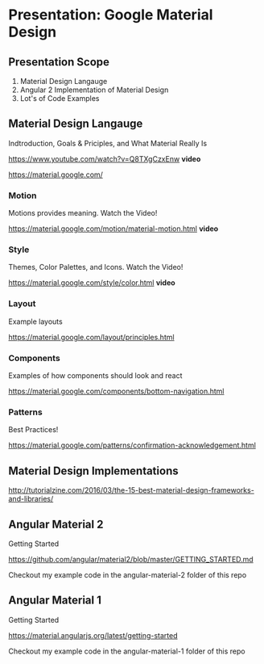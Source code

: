 # Presentation: Google Material Design

## Presentation Scope

1. Material Design Langauge
2. Angular 2 Implementation of Material Design
3. Lot's of Code Examples

## Material Design Langauge
Indtroduction, Goals & Priciples, and What Material Really Is

https://www.youtube.com/watch?v=Q8TXgCzxEnw **video**

https://material.google.com/

### Motion
Motions provides meaning. Watch the Video!

https://material.google.com/motion/material-motion.html **video**

### Style
Themes, Color Palettes, and Icons.  Watch the Video!

https://material.google.com/style/color.html **video**

### Layout
Example layouts

https://material.google.com/layout/principles.html

### Components
Examples of how components should look and react

https://material.google.com/components/bottom-navigation.html

### Patterns
Best Practices!

https://material.google.com/patterns/confirmation-acknowledgement.html

## Material Design Implementations
http://tutorialzine.com/2016/03/the-15-best-material-design-frameworks-and-libraries/

## Angular Material 2
Getting Started

https://github.com/angular/material2/blob/master/GETTING_STARTED.md

Checkout my example code in the angular-material-2 folder of this repo

## Angular Material 1
Getting Started

https://material.angularjs.org/latest/getting-started

Checkout my example code in the angular-material-1 folder of this repo
